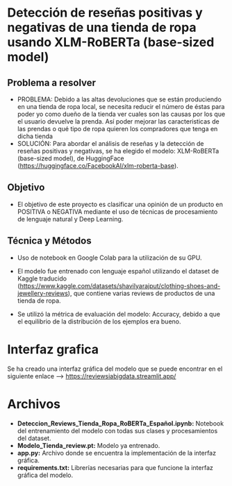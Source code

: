 # Detección de reseñas positivas y negativas de una tienda de ropa usando XLM-RoBERTa (base-sized model)

## Problema a resolver

- PROBLEMA: Debido a las altas devoluciones que se están produciendo en una tienda de ropa local, se necesita reducir el número de éstas para poder yo como dueño de la tienda ver cuales son las causas por los que el usuario devuelve la prenda. Así poder mejorar las caracteristicas de las prendas o qué tipo de ropa quieren los compradores que tenga en dicha tienda
- SOLUCIÓN: Para abordar el análisis de reseñas y la detección de reseñas positivas y negativas, se ha elegido el modelo: XLM-RoBERTa (base-sized model), de HuggingFace (https://huggingface.co/FacebookAI/xlm-roberta-base).

## Objetivo

- El objetivo de este proyecto es clasificar una opinión de un producto en POSITIVA o NEGATIVA mediante el uso de técnicas de procesamiento de lenguaje natural y Deep Learning.

## Técnica y Métodos

- Uso de notebook en Google Colab para la utilización de su GPU.

- El modelo fue entrenado con lenguaje español utilizando el dataset de Kaggle traducido (https://www.kaggle.com/datasets/shavilyarajput/clothing-shoes-and-jewellery-reviews), que contiene varias reviews de productos de una tienda de ropa.
- Se utilizó la métrica de evaluación del modelo: Accuracy, debido a que el equilibrio de la distribución de los ejemplos era bueno.

# Interfaz grafica 
Se ha creado una interfaz gráfica del modelo que se puede encontrar en el siguiente enlace --> https://reviewsiabigdata.streamlit.app/

# Archivos

- **Deteccion_Reviews_Tienda_Ropa_RoBERTa_Español.ipynb:** Notebook del entrenamiento del modelo con todas sus clases y procesamientos del dataset.
- **Modelo_Tienda_review.pt:** Modelo ya entrenado.
- **app.py:** Archivo donde se encuentra la implementación de la interfaz gráfica.
- **requirements.txt:** Librerías necesarias para que funcione la interfaz gráfica del modelo.
